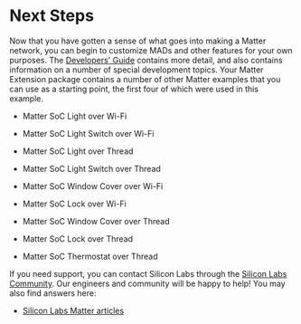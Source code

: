 # Next Steps

Now that you have gotten a sense of what goes into making a Matter network, you can begin to customize MADs and other features for your own purposes. The [Developers' Guide](/matter/<docspace-docleaf-version>/matter-developers-guide-overview) contains more detail, and also contains information on a number of special development topics. Your Matter Extension package contains a number of other Matter examples that you can use as a starting point, the first four of which were used in this example.

- Matter SoC Light over Wi-Fi

- Matter SoC Light Switch over Wi-Fi

- Matter SoC Light over Thread

- Matter SoC Light Switch over Thread

- Matter SoC Window Cover over Wi-Fi

- Matter SoC Lock over Wi-Fi

- Matter SoC Window Cover over Thread

- Matter SoC Lock over Thread

- Matter SoC Thermostat over Thread

If you need support, you can contact Silicon Labs through the [Silicon Labs Community](https://community.silabs.com/s/topic/0TO1M000000qHZgWAM/matter). Our engineers and community will be happy to help! You may also find answers here:

- [Silicon Labs Matter articles](https://community.silabs.com/s/topic/0TO1M000000qHZgWAM/matter?tabset-178da=2)
